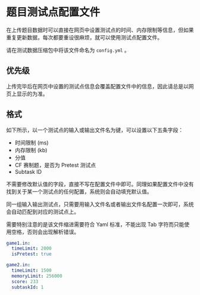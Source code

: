 # 题目测试点配置文件

在上传题目数据时可以直接在网页中设置测试点的时间、内存限制等信息，但如果重复更新数据，每次都要重设很麻烦，就可以使用测试点配置文件。

请在测试数据压缩包中将该文件命名为 `config.yml` 。

## 优先级

上传完毕后在网页中设置的测试点信息会覆盖配置文件中的信息，因此请总是以网页上显示的为准。

## 格式

如下所示，以一个测试点的输入或输出文件名为键，可以设置以下五条字段：

- 时间限制 (ms)
- 内存限制 (kb)
- 分值
- CF 赛制题，是否为 Pretest 测试点
- Subtask ID

不需要修改默认值的字段，直接不写在配置文件中即可。同理如果配置文件中没有找到关于某一个测试点的任何配置，系统则会自动填充默认值。

同一组输入输出测试点，只需要用输入文件名或者输出文件名配置一次即可，系统会自动匹配到对应的测试点上。

需要特别注意的是该文件缩进需要符合 Yaml 标准，不能出现 Tab 字符而只能使用空格，否则会出现解析错误。

```yaml
game1.in:
  timeLimit: 2000
  isPretest: true

game2.in:
  timeLimit: 1500
  memoryLimit: 256000
  score: 233
  subtaskId: 1
```
